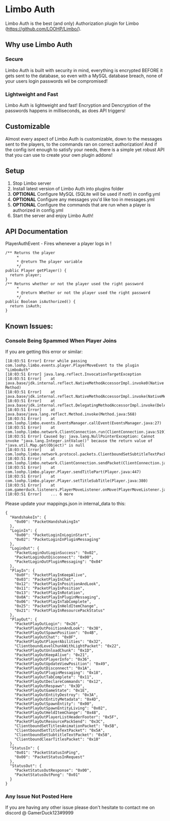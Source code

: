 # Limbo Auth
Limbo Auth is the best (and only) Authorization plugin for Limbo (https://github.com/LOOHP/Limbo/).

## Why use Limbo Auth
### Secure
Limbo Auth is built with security in mind, everything is encrypted BEFORE it gets sent to the database, so even with a MySQL database breach, none of your users login passwords wil be compromised!
### Lightweight and Fast
Limbo Auth is lightweight and fast! Encryption and Dencryption of the passwords happens in milliseconds, as does API triggers!
## Customizable
Almost every aspect of Limbo Auth is customizable, down to the messages sent to the players, to the commands ran on correct authorization! And if the config isnt enough to satisfy your needs, there is a simple yet robust API that you can use to create your own plugin addons!

## Setup
1. Stop Limbo server
2. Install latest version of Limbo Auth into plugins folder
3. **OPTIONAL** Configure MySQL (SQLite will be used if not!) in config.yml
4. **OPTIONAL** Configure any messages you'd like too in messages.yml
5. **OPTIONAL** Configure the commands that are run when a player is authorized in config.yml
6. Start the server and enjoy Limbo Auth!

## API Documentation
PlayerAuthEvent - Fires whenever a player logs in !
```
/** Returns the player
	 * 
	 * @return The player variable
	 */
public Player getPlayer() {
  return player;
}
/** Returns whether or not the player used the right password
	 * 
	 * @return Whether or not the player used the right password
	 */
public Boolean isAuthorized() {
  return isAuth;
}
```

## Known Issues:
### Console Being Spammed When Player Joins
If you are getting this error or similar:
```
[18:03:51 Error] Error while passing com.loohp.limbo.events.player.PlayerMoveEvent to the plugin "LimboAuth"
[18:03:51 Error] java.lang.reflect.InvocationTargetException
[18:03:51 Error] 	at java.base/jdk.internal.reflect.NativeMethodAccessorImpl.invoke0(Native Method)
[18:03:51 Error] 	at java.base/jdk.internal.reflect.NativeMethodAccessorImpl.invoke(NativeMethodAccessorImpl.java:77)
[18:03:51 Error] 	at java.base/jdk.internal.reflect.DelegatingMethodAccessorImpl.invoke(DelegatingMethodAccessorImpl.java:43)
[18:03:51 Error] 	at java.base/java.lang.reflect.Method.invoke(Method.java:568)
[18:03:51 Error] 	at com.loohp.limbo.events.EventsManager.callEvent(EventsManager.java:27)
[18:03:51 Error] 	at com.loohp.limbo.network.ClientConnection.run(ClientConnection.java:519)
[18:03:51 Error] Caused by: java.lang.NullPointerException: Cannot invoke "java.lang.Integer.intValue()" because the return value of "java.util.Map.get(Object)" is null
[18:03:51 Error] 	at com.loohp.limbo.network.protocol.packets.ClientboundSetSubtitleTextPacket.serializePacket(ClientboundSetSubtitleTextPacket.java:30)
[18:03:51 Error] 	at com.loohp.limbo.network.ClientConnection.sendPacket(ClientConnection.java:178)
[18:03:51 Error] 	at com.loohp.limbo.player.Player.sendTitlePart(Player.java:447)
[18:03:51 Error] 	at com.loohp.limbo.player.Player.setTitleSubTitle(Player.java:380)
[18:03:51 Error] 	at com.gamerduck.listeners.PlayerMoveListener.onMove(PlayerMoveListener.java:15)
[18:03:51 Error] 	... 6 more
```
Please update your mappings.json in internal_data to this:
```
{
  "HandshakeIn": {
    "0x00": "PacketHandshakingIn"
  },
  "LoginIn": {
    "0x00": "PacketLoginInLoginStart",
    "0x02": "PacketLoginInPluginMessaging"
  },
  "LoginOut": {
    "PacketLoginOutLoginSuccess": "0x02",
    "PacketLoginOutDisconnect": "0x00",
    "PacketLoginOutPluginMessaging": "0x04"
  },
  "PlayIn": {
    "0x0F": "PacketPlayInKeepAlive",
    "0x03": "PacketPlayInChat",
    "0x12": "PacketPlayInPositionAndLook",
    "0x11": "PacketPlayInPosition",
    "0x13": "PacketPlayInRotation",
    "0x0A": "PacketPlayInPluginMessaging",
    "0x06": "PacketPlayInTabComplete",
    "0x25": "PacketPlayInHeldItemChange",
    "0x21": "PacketPlayInResourcePackStatus"
  },
  "PlayOut": {
    "PacketPlayOutLogin": "0x26",
    "PacketPlayOutPositionAndLook": "0x38",
    "PacketPlayOutSpawnPosition": "0x4B",
    "PacketPlayOutChat": "0x0F",
    "PacketPlayOutPlayerAbilities": "0x32",
    "ClientboundLevelChunkWithLightPacket": "0x22",
    "PacketPlayOutUnloadChunk": "0x1D",
    "PacketPlayOutKeepAlive": "0x21",
    "PacketPlayOutPlayerInfo": "0x36",
    "PacketPlayOutUpdateViewPosition": "0x49",
    "PacketPlayOutDisconnect": "0x1A",
    "PacketPlayOutPluginMessaging": "0x18",
    "PacketPlayOutTabComplete": "0x11",
    "PacketPlayOutDeclareCommands": "0x12",
    "PacketPlayOutRespawn": "0x3D",
    "PacketPlayOutGameState": "0x1E",
    "PacketPlayOutEntityDestroy": "0x3A",
    "PacketPlayOutEntityMetadata": "0x4D",
    "PacketPlayOutSpawnEntity": "0x00",
    "PacketPlayOutSpawnEntityLiving": "0x02",
    "PacketPlayOutHeldItemChange": "0x48",
    "PacketPlayOutPlayerListHeaderFooter": "0x5F",
    "PacketPlayOutResourcePackSend": "0x3C",
    "ClientboundSetTitlesAnimationPacket": "0x5B", 
    "ClientboundSetTitleTextPacket": "0x5A",
    "ClientboundSetSubtitleTextPacket": "0x58",
    "ClientboundClearTitlesPacket": "0x10"
  },
  "StatusIn": {
    "0x01": "PacketStatusInPing",
    "0x00": "PacketStatusInRequest"
  },
  "StatusOut": {
    "PacketStatusOutResponse": "0x00",
    "PacketStatusOutPong": "0x01"
  }
}
```
### Any Issue Not Posted Here
If you are having any other issue please don't hesitate to contact me on discord @ GamerDuck123#9999
